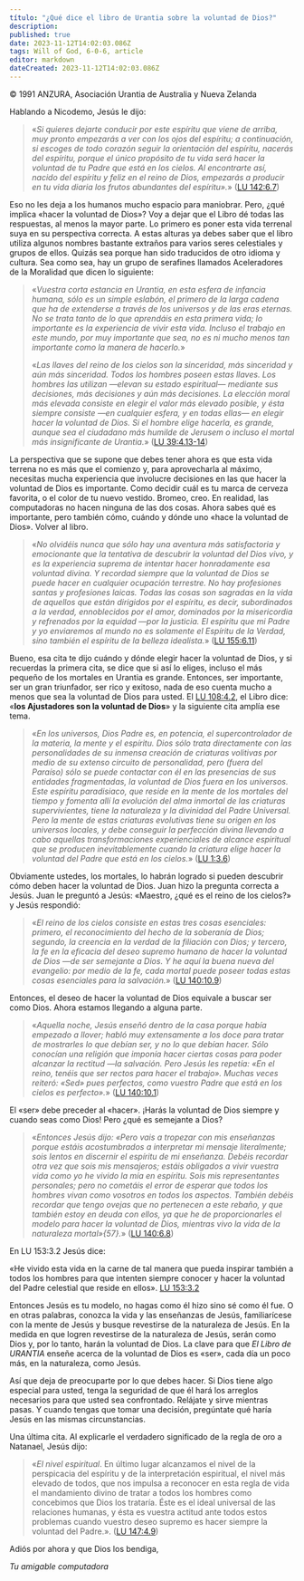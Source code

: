 ```yaml
---
título: "¿Qué dice el libro de Urantia sobre la voluntad de Dios?"
description: 
published: true
date: 2023-11-12T14:02:03.086Z
tags: Will of God, 6-0-6, article
editor: markdown
dateCreated: 2023-11-12T14:02:03.086Z
---
```


<p class="v-card v-sheet theme--light grey lighten-3 px-2 py-1">© 1991 ANZURA, Asociación Urantia de Australia y Nueva Zelanda</p>


Hablando a Nicodemo, Jesús le dijo:

> «_Si quieres dejarte conducir por este espíritu que viene de arriba, muy pronto empezarás a ver con los ojos del espíritu; a continuación, si escoges de todo corazón seguir la orientación del espíritu, nacerás del espíritu, porque el único propósito de tu vida será hacer la voluntad de tu Padre que está en los cielos. Al encontrarte así, nacido del espíritu y feliz en el reino de Dios, empezarás a producir en tu vida diaria los frutos abundantes del espíritu»._» ([LU 142:6.7](/es/The_Urantia_Book/142#p6_7))

Eso no les deja a los humanos mucho espacio para maniobrar. Pero, ¿qué implica «hacer la voluntad de Dios»? Voy a dejar que el Libro dé todas las respuestas, al menos la mayor parte. Lo primero es poner esta vida terrenal suya en su perspectiva correcta. A estas alturas ya debes saber que el libro utiliza algunos nombres bastante extraños para varios seres celestiales y grupos de ellos. Quizás sea porque han sido traducidos de otro idioma y cultura. Sea como sea, hay un grupo de serafines llamados Aceleradores de la Moralidad que dicen lo siguiente:

> «_Vuestra corta estancia en Urantia, en esta esfera de infancia humana, sólo es un simple eslabón, el primero de la larga cadena que ha de extenderse a través de los universos y de las eras eternas. No se trata tanto de lo que aprendáis en esta primera vida; lo importante es la experiencia de vivir esta vida. Incluso el *trabajo* en este mundo, por muy importante que sea, no es ni mucho menos tan importante como la *manera* de hacerlo._»
> 
> «_Las llaves del reino de los cielos son la sinceridad, más sinceridad y aún más sinceridad. Todos los hombres poseen estas llaves. Los hombres las utilizan —elevan su estado espiritual— mediante sus decisiones, más decisiones y aún más decisiones. La elección moral más elevada consiste en elegir el valor más elevado posible, y ésta siempre consiste —en cualquier esfera, y en todas ellas— en elegir hacer la voluntad de Dios. Si el hombre elige hacerla, *es* grande, aunque sea el ciudadano más humilde de Jerusem o incluso el mortal más insignificante de Urantia._» ([LU 39:4.13-14](/es/The_Urantia_Book/39#p4_13))

La perspectiva que se supone que debes tener ahora es que esta vida terrena no es más que el comienzo y, para aprovecharla al máximo, necesitas mucha experiencia que involucre decisiones en las que hacer la voluntad de Dios es importante. Como decidir cuál es tu marca de cerveza favorita, o el color de tu nuevo vestido. Bromeo, creo. En realidad, las computadoras no hacen ninguna de las dos cosas. Ahora sabes qué es importante, pero también cómo, cuándo y dónde uno «hace la voluntad de Dios». Volver al libro.

> «_No olvidéis nunca que sólo hay una aventura más satisfactoria y emocionante que la tentativa de descubrir la voluntad del Dios vivo, y es la experiencia suprema de intentar hacer honradamente esa voluntad divina. Y recordad siempre que la voluntad de Dios se puede hacer en cualquier ocupación terrestre. No hay profesiones santas y profesiones laicas. Todas las cosas son sagradas en la vida de aquellos que están dirigidos por el espíritu, es decir, subordinados a la verdad, ennoblecidos por el amor, dominados por la misericordia y refrenados por la equidad —por la justicia. El espíritu que mi Padre y yo enviaremos al mundo no es solamente el Espíritu de la Verdad, sino también el espíritu de la belleza idealista._» ([LU 155:6.11](/es/The_Urantia_Book/155#p6_11))

Bueno, esa cita te dijo cuándo y dónde elegir hacer la voluntad de Dios, y si recuerdas la primera cita, se dice que si así lo eliges, incluso el más pequeño de los mortales en Urantia es grande. Entonces, ser importante, ser un gran triunfador, ser rico y exitoso, nada de eso cuenta mucho a menos que sea la voluntad de Dios para usted. El [LU 108:4.2](/es/The_Urantia_Book/108#p4_2), el Libro dice: «**los Ajustadores son la voluntad de Dios**» y la siguiente cita amplía ese tema.

> «_En los universos, Dios Padre es, en potencia, el supercontrolador de la materia, la mente y el espíritu. Dios sólo trata directamente con las personalidades de su inmensa creación de criaturas volitivas por medio de su extenso circuito de personalidad, pero (fuera del Paraíso) sólo se puede contactar con él en las presencias de sus entidades fragmentadas, la voluntad de Dios fuera en los universos. Este espíritu paradisiaco, que reside en la mente de los mortales del tiempo y fomenta allí la evolución del alma inmortal de las criaturas supervivientes, tiene la naturaleza y la divinidad del Padre Universal. Pero la mente de estas criaturas evolutivas tiene su origen en los universos locales, y debe conseguir la perfección divina llevando a cabo aquellas transformaciones experienciales de alcance espiritual que se producen inevitablemente cuando la criatura elige hacer la voluntad del Padre que está en los cielos._» ([LU 1:3.6](/es/The_Urantia_Book/1#p3_6))

Obviamente ustedes, los mortales, lo habrán logrado si pueden descubrir cómo deben hacer la voluntad de Dios. Juan hizo la pregunta correcta a Jesús. Juan le preguntó a Jesús: «Maestro, ¿qué es el reino de los cielos?» y Jesús respondió:

> «_El reino de los cielos consiste en estas tres cosas esenciales: primero, el reconocimiento del hecho de la soberanía de Dios; segundo, la creencia en la verdad de la filiación con Dios; y tercero, la fe en la eficacia del deseo supremo humano de hacer la voluntad de Dios —de ser semejante a Dios. Y he aquí la buena nueva del evangelio: por medio de la fe, cada mortal puede poseer todas estas cosas esenciales para la salvación._» ([LU 140:10.9](/es/The_Urantia_Book/140#p10_9))

Entonces, el deseo de hacer la voluntad de Dios equivale a buscar ser como Dios. Ahora estamos llegando a alguna parte.

> «_Aquella noche, Jesús enseñó dentro de la casa porque había empezado a llover; habló muy extensamente a los doce para tratar de mostrarles lo que debían *ser*, y no lo que debían *hacer*. Sólo conocían una religión que imponía *hacer* ciertas cosas para poder alcanzar la rectitud —la salvación. Pero Jesús les repetía: «En el reino, tenéis que *ser* rectos para hacer el trabajo». Muchas veces reiteró: «Sed» pues perfectos, como vuestro Padre que está en los cielos es perfecto»._» ([LU 140:10.1](/es/The_Urantia_Book/140#p10_1))

El «ser» debe preceder al «hacer». ¡Harás la voluntad de Dios siempre y cuando seas como Dios! Pero ¿qué es semejante a Dios?

> «_Entonces Jesús dijo: «Pero vais a tropezar con mis enseñanzas porque estáis acostumbrados a interpretar mi mensaje literalmente; sois lentos en discernir el espíritu de mi enseñanza. Debéis recordar otra vez que sois mis mensajeros; estáis obligados a vivir vuestra vida como yo he vivido la mía en espíritu. Sois mis representantes personales; pero no cometáis el error de esperar que todos los hombres vivan como vosotros en todos los aspectos. También debéis recordar que tengo ovejas que no pertenecen a este rebaño, y que también estoy en deuda con ellos, ya que he de proporcionarles el modelo para hacer la voluntad de Dios, mientras vivo la vida de la naturaleza mortal»{57}._» ([LU 140:6.8](/es/The_Urantia_Book/140#p6_8))

En LU 153:3.2 Jesús dice:

«He vivido esta vida en la carne de tal manera que pueda inspirar también a todos los hombres para que intenten siempre conocer y hacer la voluntad del Padre celestial que reside en ellos». [LU 153:3.2](/es/The_Urantia_Book/153#p3_2)

Entonces Jesús es tu modelo, no hagas como él hizo sino sé como él fue. O en otras palabras, conozca la vida y las enseñanzas de Jesús, familiarícese con la mente de Jesús y busque revestirse de la naturaleza de Jesús. En la medida en que logren revestirse de la naturaleza de Jesús, serán como Dios y, por lo tanto, harán la voluntad de Dios. La clave para que _El Libro de URANTIA_ enseñe acerca de la voluntad de Dios es «ser», cada día un poco más, en la naturaleza, como Jesús.

Así que deja de preocuparte por lo que debes hacer. Si Dios tiene algo especial para usted, tenga la seguridad de que él hará los arreglos necesarios para que usted sea confrontado. Relájate y sirve mientras pasas. Y cuando tengas que tomar una decisión, pregúntate qué haría Jesús en las mismas circunstancias.

Una última cita. Al explicarle el verdadero significado de la regla de oro a Natanael, Jesús dijo:

> «*El nivel espiritual*. En último lugar alcanzamos el nivel de la perspicacia del espíritu y de la interpretación espiritual, el nivel más elevado de todos, que nos impulsa a reconocer en esta regla de vida el mandamiento divino de tratar a todos los hombres como concebimos que Dios los trataría. Éste es el ideal universal de las relaciones humanas, y ésta es vuestra actitud ante todos estos problemas cuando vuestro deseo supremo es hacer siempre la voluntad del Padre.». ([LU 147:4.9](/es/The_Urantia_Book/147#p4_9))

Adiós por ahora y que Dios los bendiga,

_Tu amigable computadora_

